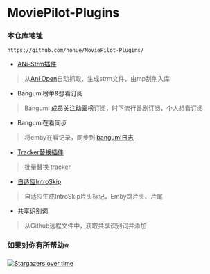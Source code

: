 # MoviePilot-Plugins

### 本仓库地址

```
https://github.com/honue/MoviePilot-Plugins/
```

- [ANi-Strm插件](./docs/anistrm.md)

> 从[Ani Open](https://aniopen.an-i.workers.dev/)自动抓取，生成strm文件，由mp刮削入库

- Bangumi榜单&想看订阅

> Bangumi [成员关注动画榜](https://bgm.tv/anime)订阅，时下流行番剧订阅，个人想看订阅

- Bangumi在看同步

> 将emby在看记录，同步到 [bangumi日志](https://bgm.tv/)

- [Tracker替换插件](./docs/trackereditor.md)

> 批量替换 tracker

- [自适应IntroSkip](./docs/introskip.md)

> 自适应生成IntroSkip片头标记，Emby跳片头、片尾

- 共享识别词

> 从Github远程文件中，获取共享识别词并添加
### 如果对你有所帮助⭐

[![Stargazers over time](https://starchart.cc/honue/MoviePilot-Plugins.svg?background=%23FFFFFF&axis=%23333333&line=%2363beff)](https://starchart.cc/honue/MoviePilot-Plugins)
